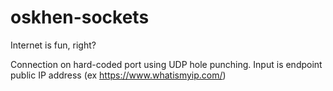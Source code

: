# oskhen-sockets
Internet is fun, right?

Connection on hard-coded port using UDP hole punching. Input is endpoint public IP address (ex https://www.whatismyip.com/)
